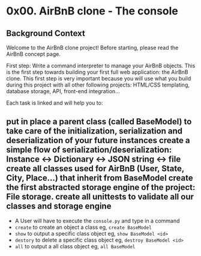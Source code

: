 # 0x00. AirBnB clone - The console

## Background Context
Welcome to the AirBnB clone project!
Before starting, please read the AirBnB concept page.

First step: Write a command interpreter to manage your AirBnB objects.
This is the first step towards building your first full web application: the AirBnB clone. This first step is very important because you will use what you build during this project with all other following projects: HTML/CSS templating, database storage, API, front-end integration…

Each task is linked and will help you to:

put in place a parent class (called BaseModel) to take care of the initialization, serialization and deserialization of your future instances
create a simple flow of serialization/deserialization: Instance <-> Dictionary <-> JSON string <-> file
create all classes used for AirBnB (User, State, City, Place…) that inherit from BaseModel
create the first abstracted storage engine of the project: File storage.
create all unittests to validate all our classes and storage engine
-----------------------
- A User will have to execute the `console.py` and type in a command 
- `create` to create an object a class eg, `create BaseModel`
- `show` to output a specific class object eg, `show BaseModel <id>` 
- `destory` to delete a specific class object eg, `destroy BaseModel <id>`
- `all` to output a all class object eg, `all BaseModel` 
